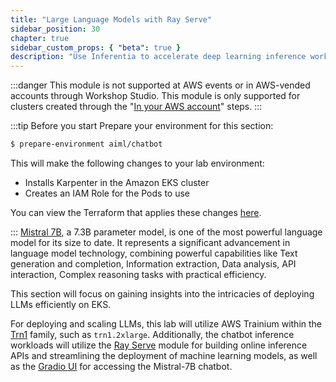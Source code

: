 ```yaml
---
title: "Large Language Models with Ray Serve"
sidebar_position: 30
chapter: true
sidebar_custom_props: { "beta": true }
description: "Use Inferentia to accelerate deep learning inference workloads on Amazon Elastic Kubernetes Service."
---
```


:::danger
This module is not supported at AWS events or in AWS-vended accounts through Workshop Studio. This module is only supported for clusters created through the "[In your AWS account](/docs/introduction/setup/your-account)" steps.
:::

:::tip Before you start
Prepare your environment for this section:

```bash timeout=300 wait=30
$ prepare-environment aiml/chatbot
```

This will make the following changes to your lab environment:

- Installs Karpenter in the Amazon EKS cluster
- Creates an IAM Role for the Pods to use

You can view the Terraform that applies these changes [here](https://github.com/VAR::MANIFESTS_OWNER/VAR::MANIFESTS_REPOSITORY/tree/VAR::MANIFESTS_REF/manifests/modules/aiml/chatbot/.workshop/terraform).

:::
[Mistral 7B](https://mistral.ai/en/news/announcing-mistral-7b), a 7.3B parameter model, is one of the most powerful language model for its size to date. It represents a significant advancement in language model technology, combining powerful capabilities like Text generation and completion, Information extraction, Data analysis, API interaction, Complex reasoning tasks with practical efficiency.

This section will focus on gaining insights into the intricacies of deploying LLMs efficiently on EKS.

For deploying and scaling LLMs, this lab will utilize AWS Trainium within the [Trn1](https://aws.amazon.com/ai/machine-learning/trainium/) family, such as `trn1.2xlarge`. Additionally, the chatbot inference workloads will utilize the [Ray Serve](https://docs.ray.io/en/latest/serve/index.html) module for building online inference APIs and streamlining the deployment of machine learning models, as well as the [Gradio UI](https://www.gradio.app/) for accessing the Mistral-7B chatbot.
